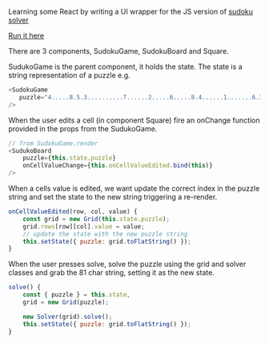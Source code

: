Learning some React by writing a UI wrapper for the JS version of [sudoku solver](https://github.com/stevendwood/sudoku-solver)

[Run it here](https://codepen.io/stevendwood/pen/meEyyZ)

There are 3 components, SudokuGame, SudokuBoard and Square.

SudukoGame is the parent component, it holds the state.  The state is a string representation of a puzzle e.g.
```js
<SudokuGame
   puzzle="4.....8.5.3..........7......2.....6.....8.4......1.......6.3.7.5..2.....1.4......"
/>
```
When the user edits a cell (in component Square) fire an onChange function provided in the props from the SudukoGame.
```js
// from SudokuGame.render
<SudukoBoard
    puzzle={this.state.puzzle}
    onCellValueChange={this.onCellValueEdited.bind(this)}
/>
```
When a cells value is edited, we want update the correct index in the puzzle string and set the state to the new string triggering a re-render.
```js
onCellValueEdited(row, col, value) {
    const grid = new Grid(this.state.puzzle);
    grid.rows[row][col].value = value;
    // update the state with the new puzzle string
    this.setState({ puzzle: grid.toFlatString() });
}
```
When the user presses solve, solve the puzzle using the grid and solver classes and grab the 81 char string, setting it as the new state.
```js
solve() {
    const { puzzle } = this.state,
    grid = new Grid(puzzle);

    new Solver(grid).solve();
    this.setState({ puzzle: grid.toFlatString() });
}
```
